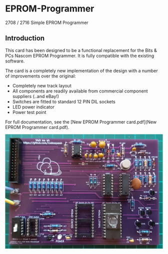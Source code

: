 # EPROM-Programmer

2708 / 2716 Simple EPROM Programmer

## Introduction

This card has been designed to be a functional replacement for the Bits & PCs Nascom EPROM Programmer.  It is fully compatible with the existing software.

The card is a completely new implementation of the design with a number of improvements over the original:

*	Completely new track layout
*	All components are readily available from commercial component suppliers (..and eBay!)
*	Switches are fitted to standard 12 PIN DIL sockets
*	LED power indicator
*	Power test point

For full documentation, see the [New EPROM Programmer card.pdf](New EPROM Programmer card.pdf).  

 ![PCB From JLCPCB](pcb.png)

